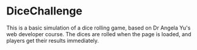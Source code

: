 # DiceChallenge
This is a basic simulation of a dice rolling game, based on Dr Angela Yu's web developer course. 
The dices are rolled when the page is loaded, and players get their results immediately.
